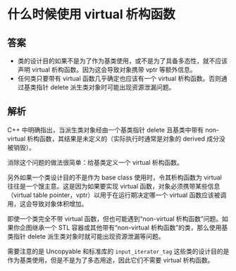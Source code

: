 # 什么时候使用 virtual 析构函数

## 答案

* 类的设计目的如果不是为了作为基类使用，或不是为了具备多态性，就不应该声明 virtual 析构函数。因为这会导致对象携带 vptr 等额外信息。
* 任何类只要带有 virtual 函数几乎确定也应该有一个 virtual 析构函数。否则通过基类指针 delete 派生类对象时可能出现资源泄漏问题。

## 解析

C++ 中明确指出，当派生类对象经由一个基类指针 delete 且基类中带有 non-virtual 析构函数，其结果是未定义的（实际执行时通常是对象的 derived 成分没被销毁）。

消除这个问题的做法很简单：给基类定义一个 virtual 析构函数。

另外如果一个类设计目的不是作为 base class 使用时，令其析构函数为 virtual 往往是一个馊主意。这是因为如果要实现 virtual 函数，对象必须携带某些信息（virtual table pointer，vptr）以用于在运行期决定哪一个 virtual 函数应该被调用，这会导致对象体积增加。

即使一个类完全不带 virtual 函数，但也可能遇到“non-virtual 析构函数”问题。如果你企图继承一个 STL 容器或其他带有“non-virtual 析构函数”的类，那么使用基类指针 delete 派生类对象时就可能出现资源泄漏等问题。

需要注意的是 Uncopyable 和标准库的 `input_iterator_tag` 这些类的设计目的是作为基类使用，但是不是为了多态用途，因此它们不需要 virtual 析构函数。
